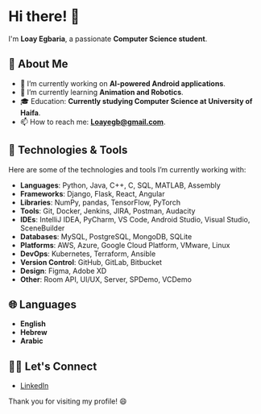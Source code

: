 <!--
**LoayEgbaria/LoayEgbaria** is a ✨ _special_ ✨ repository because its `README.md` (this file) appears on your GitHub profile.

Here are some ideas to get you started:

- 🔭 I’m currently working on ...
- 🌱 I’m currently learning ...
- 👯 I’m looking to collaborate on ...
- 🤔 I’m looking for help with ...
- 💬 Ask me about ...
- 📫 How to reach me: ...
- 😄 Pronouns: ...
- ⚡ Fun fact: ...
-->


# Hi there! 👋

I'm **Loay Egbaria**, a passionate **Computer Science student**.

## 🚀 About Me
- 🔭 I’m currently working on **AI-powered Android applications**.
- 🌱 I’m currently learning **Animation and Robotics**.
- 🎓 Education: **Currently studying Computer Science at University of Haifa**.
- 📫 How to reach me: **Loayegb@gmail.com**.

## 🔧 Technologies & Tools
Here are some of the technologies and tools I’m currently working with:

- **Languages**: Python, Java, C++, C, SQL, MATLAB, Assembly
- **Frameworks**: Django, Flask, React, Angular
- **Libraries**: NumPy, pandas, TensorFlow, PyTorch
- **Tools**: Git, Docker, Jenkins, JIRA, Postman, Audacity
- **IDEs**: IntelliJ IDEA, PyCharm, VS Code, Android Studio, Visual Studio, SceneBuilder
- **Databases**: MySQL, PostgreSQL, MongoDB, SQLite
- **Platforms**: AWS, Azure, Google Cloud Platform, VMware, Linux
- **DevOps**: Kubernetes, Terraform, Ansible
- **Version Control**: GitHub, GitLab, Bitbucket
- **Design**: Figma, Adobe XD
- **Other**: Room API, UI/UX, Server, SPDemo, VCDemo


## 🌐 Languages

- **English**
- **Hebrew**
- **Arabic**

## 👨‍💻 Let's Connect
- [LinkedIn](https://www.linkedin.com/in/loay-egbaria/)

Thank you for visiting my profile! 😄
